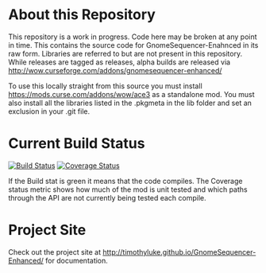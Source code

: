 About this Repository
===================================
This repository is a work in progress.  Code here may be broken at any point in time.  This contains the source code for GnomeSequencer-Enahnced in its raw form.  Libraries are referred to but are not present in this repository.  While releases are tagged as releases, alpha builds are released via http://wow.curseforge.com/addons/gnomesequencer-enhanced/  

To use this locally straight from this source you must install https://mods.curse.com/addons/wow/ace3 as a standalone mod.  You must also install all the libraries listed in the .pkgmeta in the lib folder and set an exclusion in your .git file.

Current Build Status
===================================
[![Build Status](https://travis-ci.org/TimothyLuke/GnomeSequencer-Enhanced.svg?branch=master)](https://travis-ci.org/TimothyLuke/GnomeSequencer-Enhanced) [![Coverage Status](https://coveralls.io/repos/github/TimothyLuke/GnomeSequencer-Enhanced/badge.svg?branch=master)](https://coveralls.io/github/TimothyLuke/GnomeSequencer-Enhanced?branch=master)

If the Build stat is green it means that the code compiles.  The Coverage status metric shows how much of the mod is unit tested and which paths through the API are not currently being tested each compile.

Project Site
===================================
Check out the project site at http://timothyluke.github.io/GnomeSequencer-Enhanced/ for documentation.



